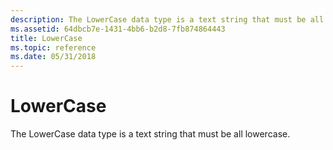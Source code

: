 ```yaml
---
description: The LowerCase data type is a text string that must be all lowercase.
ms.assetid: 64dbcb7e-1431-4bb6-b2d8-7fb874864443
title: LowerCase
ms.topic: reference
ms.date: 05/31/2018
---
```


# LowerCase

The LowerCase data type is a text string that must be all lowercase.

 

 



